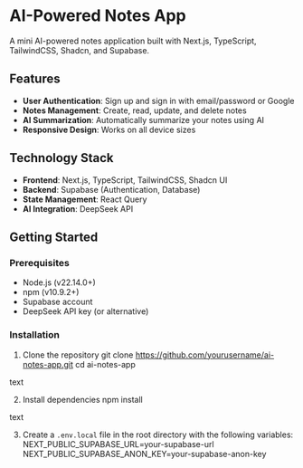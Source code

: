 # AI-Powered Notes App

A mini AI-powered notes application built with Next.js, TypeScript, TailwindCSS, Shadcn, and Supabase.

## Features

- **User Authentication**: Sign up and sign in with email/password or Google
- **Notes Management**: Create, read, update, and delete notes
- **AI Summarization**: Automatically summarize your notes using AI
- **Responsive Design**: Works on all device sizes

## Technology Stack

- **Frontend**: Next.js, TypeScript, TailwindCSS, Shadcn UI
- **Backend**: Supabase (Authentication, Database)
- **State Management**: React Query
- **AI Integration**: DeepSeek API

## Getting Started

### Prerequisites

- Node.js (v22.14.0+)
- npm (v10.9.2+)
- Supabase account
- DeepSeek API key (or alternative)

### Installation

1. Clone the repository
git clone https://github.com/yourusername/ai-notes-app.git
cd ai-notes-app

text

2. Install dependencies
npm install

text

3. Create a `.env.local` file in the root directory with the following variables:
NEXT_PUBLIC_SUPABASE_URL=your-supabase-url
NEXT_PUBLIC_SUPABASE_ANON_KEY=your-supabase-anon-key

